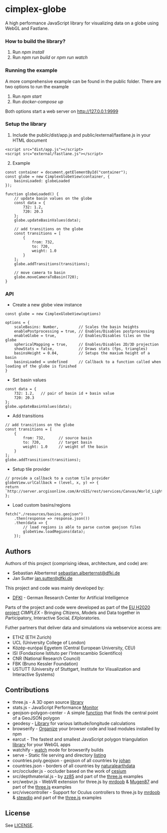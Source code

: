 # cimplex-globe #

A high performance JavaScript library for visualizing data on a globe using WebGL and Fastlane.

### How to build the library? ###
1. Run *npm install*
2. Run *npm run build* or *npm run watch*

### Running the example ###
A more comprehensive example can be found in the public folder. There are two options to run the example

1. Run *npm start* 
2. Run *docker-compose up*

Both options start a web server on http://127.0.0.1:9999

### Setup the library ###
1. Include the public/dist/app.js and public/external/fastlane.js in your HTML document
```
<script src="dist/app.js"></script>
<script src="external/fastlane.js"></script>
```
2. Example
```
const container = document.getElementById("container");
const globe = new CimplexGlobeView(container, {
	basinsLoaded: globeLoaded
});

function globeLoaded() {
	// update basin values on the globe
	const data = {
		732: 1.2,
		720: 20.3
	};
	globe.updateBasinValues(data);

	// add transitions on the globe
	const transitions = [
		{
			from: 732,
			to: 720,
			weight: 1.0
		}
	];
	globe.addTransitions(transitions);

	// move camera to basin
	globe.moveCameraToBasin(720);
}
```
### API ###

* Create a new globe view instance

```
const globe = new CimplexGlobeView(options) 

options = {
    scaleBasins: Number,         // Scales the basin heights
    enablePostprocessing = true, // Enables/Disables postprocessing
    enableGlobe = true,          // Enables/Disables tiles on the globe
    sphericalMapping = true,     // Enables/Disables 2D/3D projection
    showStats = false,           // Draws stats (fps, triangles)
    basinsHeight = 0.04,         // Setups the maxium height of a basin
    basinsLoaded = undefined     // Callback to a function called when loading of the globe is finished
}
```

* Set basin values

```
const data = {
	732: 1.2,   // pair of basin id + basin value
	720: 20.3
};
globe.updateBasinValues(data);
```

* Add transitions

```
// add transitions on the globe
const transitions = [
	{
		from: 732,      // source basin
		to: 720,        // target basin
		weight: 1.0     // weight of the basin
	}
];
globe.addTransitions(transitions);
```

* Setup tile provider

```
// provide a callback to a custom tile provider
globeView.urlCallback = (level, x, y) => {
return `http://server.arcgisonline.com/ArcGIS/rest/services/Canvas/World_Light_Gray_Base/MapServer/tile/${level}/${y}/${x}`;
};
```

* Load custom basins/regions

```
fetch("./resources/basins.geojson")
    .then(response => response.json())
    .then(data => {
		// load regions is able to parse custom geojson files
        globeView.loadRegions(data);
    });
```

## Authors

Authors of this project (comprising ideas, architecture, and code) are:

* Sebastian Alberternst <sebastian.alberternst@dfki.de>
* Jan Sutter <jan.sutter@dfki.de>

This project and code was mainly developed by:

* [DFKI](https://www.dfki.de/web/research/asr/index_html) - German Research Center for Artificial Intelligence

Parts of the project and code were developed as part of the [EU H2020](https://ec.europa.eu/programmes/horizon2020/) [project](https://www.cimplex-project.eu/) *CIMPLEX* - Bringing *CI*tizens, *M*odels and Data together in *P*articipatory, Interactive Socia*L* *EX*ploratories.

Futher partners that deliver data and simulations via webservice access are:

* ETHZ (ETH Zurich)
* UCL (University College of London)
* Közép-európai Egyetem (Central European University, CEU)
* ISI (Fondazione Istituto per l'Interscambio Scientifico)
* CNR (National Research Council)
* FBK (Bruno Kessler Foundation)
* USTUTT (University of Stuttgart, Institute for Visualization and Interactive Systems)

## Contributions

* three.js - A 3D open source [library](https://github.com/mrdoob/three.js/)
* stats.js - JavaScript Performance [Monitor](https://github.com/mrdoob/stats.js/)
* geojson-polygon-center - A simple [function](https://www.npmjs.com/package/geojson-polygon-center) that finds the central point of a GeoJSON polygon 
* geodesy - [Library](https://www.npmjs.com/package/geodesy) for various latitude/longitude calculations
* browserify -  [Organize](https://github.com/browserify/browserify) your browser code and load modules installed by npm
* earcut - The fastest and smallest JavaScript polygon triangulation [library](https://github.com/mapbox/earcut) for your WebGL apps
* watchify - [watch](https://github.com/browserify/watchify) mode for browserify builds
* serve - Static file serving and directory [listing](https://github.com/zeit/serve)
* countries.poly.geojson - geojson of all countries by [johan](https://github.com/johan/world.geo.json/tree/master/countries)
* countries.json - borders of all countries by [naturalearthdata](http://www.naturalearthdata.com/)
* src/occluder.js - occluder based on the work of [cesium](https://github.com/AnalyticalGraphicsInc/cesium)
* src/depthmaterial.js - by [zz85](https://github.com/zz85) and part of the [three.js](https://github.com/mrdoob/three.js/) examples
* src/webvr.js - WebVR extension for three.js by [mrdoob](http://mrdoob.com) & [Mugen87](https://github.com/Mugen87) and part of the [three.js](https://github.com/mrdoob/three.js/) examples
* src/vivecontroller - Support for Oculus controllers to three.js by [mrdoob](http://mrdoob.com) & [stewdio](http://stewd.io) and part of the [three.js](https://github.com/mrdoob/three.js/) examples


## License

See [LICENSE](./LICENSE).
